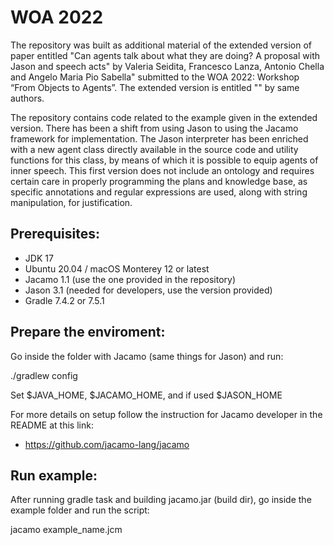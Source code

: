 WOA 2022
====================

The repository was built as additional material of the extended version of paper entitled "Can agents talk about what they are doing? A proposal with Jason and speech acts" by Valeria Seidita, Francesco Lanza, Antonio Chella and Angelo Maria Pio Sabella" submitted to the WOA 2022: Workshop “From Objects to Agents”.
The extended version is entitled "" by same authors.

The repository contains code related to the example given in the extended version.
There has been a shift from using Jason to using the Jacamo framework for implementation.
The Jason interpreter has been enriched with a new agent class directly available in the source code and utility functions for this class, by means of which it is possible to equip agents of inner speech.
This first version does not include an ontology and requires certain care in properly programming the plans and knowledge base, as specific annotations and regular expressions are used, along with string manipulation, for justification.

Prerequisites:
-----------------

- JDK 17
- Ubuntu 20.04 / macOS Monterey 12 or latest
- Jacamo 1.1 (use the one provided in the repository)
- Jason 3.1 (needed for developers, use the version provided)
- Gradle 7.4.2 or 7.5.1

Prepare the enviroment:
----------------

Go inside the folder with Jacamo (same things for Jason) and run:

./gradlew config

Set $JAVA_HOME, $JACAMO_HOME, and if used $JASON_HOME

For more details on setup follow the instruction for Jacamo developer in the README at this link: 
- https://github.com/jacamo-lang/jacamo

Run example:
-------------

After running gradle task and building jacamo.jar (build dir), go inside the example folder and run the script:

jacamo example_name.jcm 
